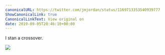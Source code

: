```yaml
---
canonicalURL: https://twitter.com/jmjordan/status/1169713353540939777
ShowCanonicalLink: true
CanonicalLinkText: View original on
date: 2019-09-05T20:46:10+00:00
---
```

I stan a crossover.

![](/images/1169713353540939777-EDuoGA9WkAAfQdO.jpg)